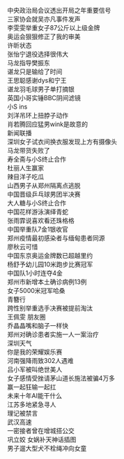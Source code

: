 中央政治局会议透出开局之年重要信号  
三家协会就吴亦凡事件发声  
李雯雯举重女子87公斤以上级金牌  
奥运会狠狠修正了我的审美  
许昕状态  
张怡宁退役选择很伟大  
马龙指导樊振东  
谌龙只是输给了时间  
王思聪感谢dys和宁王  
谌龙羽毛球男子单打摘银  
英国小哥实锤BBC阴间滤镜  
小S ins  
刘洋吊环上扭脖子动作  
肖若腾回应猛男wink是故意的  
新闻联播  
深圳女子试衣间换衣服发现上方有摄像头  
马龙带货失败了  
寿全斋与小S终止合作  
杜丽人生赢家  
辣目洋子吃瓜  
山西男子从郑州隔离点逃脱  
中国晋级乒乓球男团半决赛  
大人糖与小S终止合作  
中国花样游泳演绎青蛇  
张雨霏说喜欢看还珠格格  
中国举重队7金1银收官  
郑州疫情最初感染者与缅甸患者同源  
廖秋云可惜  
中国东京奥运金牌数已超越里约  
杨舒予幼儿园10米跑步比赛冠军  
中国队1小时连夺4金  
郑州市新增本土确诊病例13例  
女子5000米冠军哈桑  
青簪行  
跨性别举重选手决赛被提前淘汰  
王佩雯 朋友圈  
乔晶晶嘴和脑子一样快  
郑州对确诊患者实施一人一案治疗  
深圳天气  
你是我的荣耀娱乐赛  
河南强降雨致302人遇难  
吕小军被叫绝世美人  
女子感情受挫请茅山道长施法被骗4万多  
赢一起狂输一起扛  
未来十年AI能干什么  
江苏多地紧急寻人  
理记被禁言  
武汉高速  
一密接者曾在增城搭公交  
巩立姣 女娲补天神话插图  
男子遛大型犬不栓绳冲向女童  
